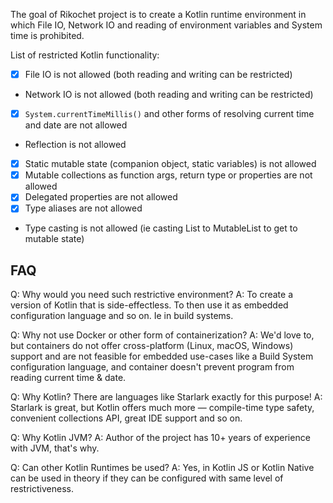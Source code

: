 The goal of Rikochet project is to create a Kotlin runtime environment in which File IO, Network IO and reading of environment variables and System time is prohibited.

List of restricted Kotlin functionality:

- [x] File IO is not allowed (both reading and writing can be restricted)
- Network IO is not allowed (both reading and writing can be restricted)
- [x] `System.currentTimeMillis()` and other forms of resolving current time and date are not allowed
- Reflection is not allowed
- [x] Static mutable state (companion object, static variables) is not allowed
- [x] Mutable collections as function args, return type or properties are not allowed
- [x] Delegated properties are not allowed
- [x] Type aliases are not allowed
- Type casting is not allowed (ie casting List to MutableList to get to mutable state)

## FAQ

Q: Why would you need such restrictive environment?
A: To create a version of Kotlin that is side-effectless. To then use it as embedded configuration language and so on. Ie in build systems.

Q: Why not use Docker or other form of containerization?
A: We'd love to, but containers do not offer cross-platform (Linux, macOS, Windows) support and are not feasible for embedded use-cases like a Build System configuration language, and container doesn't prevent program from reading current time & date.

Q: Why Kotlin? There are languages like Starlark exactly for this purpose!
A: Starlark is great, but Kotlin offers much more — compile-time type safety, convenient collections API, great IDE support and so on.

Q: Why Kotlin JVM?
A: Author of the project has 10+ years of experience with JVM, that's why.

Q: Can other Kotlin Runtimes be used?
A: Yes, in Kotlin JS or Kotlin Native can be used in theory if they can be configured with same level of restrictiveness. 
